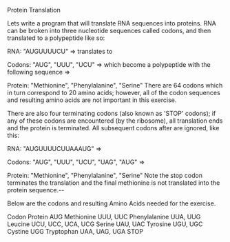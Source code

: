 Protein Translation

Lets write a program that will translate RNA sequences into proteins. RNA can be broken into three nucleotide sequences called codons, and then translated to a polypeptide like so:

RNA: "AUGUUUUCU" => translates to

Codons: "AUG", "UUU", "UCU"
=> which become a polypeptide with the following sequence =>

Protein: "Methionine", "Phenylalanine", "Serine"
There are 64 codons which in turn correspond to 20 amino acids; however, all of the codon sequences and resulting amino acids are not important in this exercise.

There are also four terminating codons (also known as 'STOP' codons); if any of these codons are encountered (by the ribosome), all translation ends and the protein is terminated. All subsequent codons after are ignored, like this:

RNA: "AUGUUUUCUUAAAUG" =>

Codons: "AUG", "UUU", "UCU", "UAG", "AUG" =>

Protein: "Methionine", "Phenylalanine", "Serine"
Note the stop codon terminates the translation and the final methionine is not translated into the protein sequence.--

Below are the codons and resulting Amino Acids needed for the exercise.

Codon Protein
AUG Methionine
UUU, UUC  Phenylalanine
UUA, UUG  Leucine
UCU, UCC, UCA, UCG  Serine
UAU, UAC  Tyrosine
UGU, UGC  Cystine
UGG Tryptophan
UAA, UAG, UGA STOP